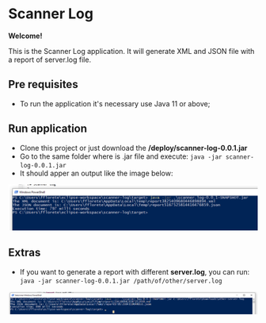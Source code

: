 # Scanner Log

**Welcome!**

This is the Scanner Log application. It will generate XML and JSON file with a report of server.log file. 

## Pre requisites

- To run the application it's necessary use Java 11 or above;

## Run application

- Clone this project or just download the **/deploy/scanner-log-0.0.1.jar**
- Go to the same folder where is .jar file and execute: `java -jar scanner-log-0.0.1.jar`
- It should apper an output like the image below: 

 ![Application success execution](src/main/resources/execution.png)

## Extras

- If you want to generate a report with different **server.log**, you can run: `java -jar scanner-log-0.0.1.jar /path/of/other/server.log` 

![Application success execution](src/main/resources/execution-with-args.png)